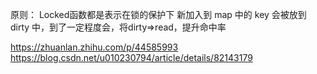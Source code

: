 原则：
Locked函数都是表示在锁的保护下
新加入到 map 中的 key 会被放到 dirty 中，到了一定程度会，将dirty=>read，提升命中率


https://zhuanlan.zhihu.com/p/44585993
https://blog.csdn.net/u010230794/article/details/82143179